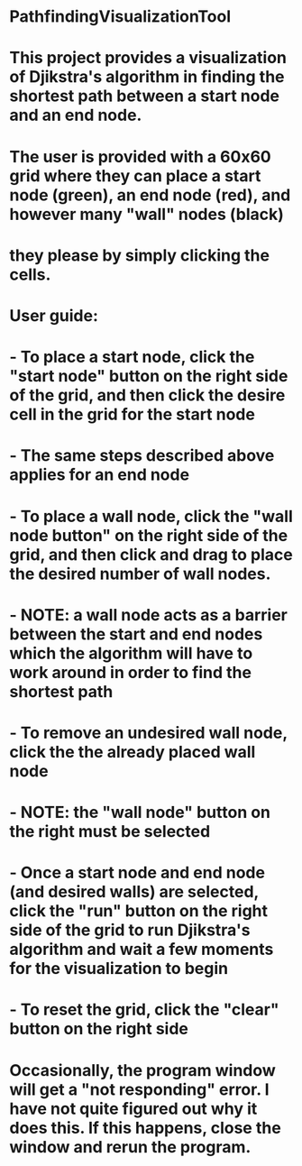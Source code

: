 # PathfindingVisualizationTool

# This project provides a visualization of Djikstra's algorithm in finding the shortest path between a start node and an end node.

# The user is provided with a 60x60 grid where they can place a start node (green), an end node (red), and however many "wall" nodes (black)
# they please by simply clicking the cells.

# User guide:
# - To place a start node, click the "start node" button on the right side of the grid, and then click the desire cell in the grid for the start node
# - The same steps described above applies for an end node
# - To place a wall node, click the "wall node button" on the right side of the grid, and then click and drag to place the desired number of wall nodes.
#       - NOTE: a wall node acts as a barrier between the start and end nodes which the algorithm will have to work around in order to find the shortest path
# - To remove an undesired wall node, click the the already placed wall node 
#       - NOTE: the "wall node" button on the right must be selected
# - Once a start node and end node (and desired walls) are selected, click the "run" button on the right side of the grid to run Djikstra's algorithm and wait a few moments for the visualization to begin
# - To reset the grid, click the "clear" button on the right side

# Occasionally, the program window will get a "not responding" error. I have not quite figured out why it does this. If this happens, close the window and rerun the program. 

